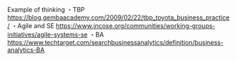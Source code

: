 Example of thinking 
・TBP
https://blog.gembaacademy.com/2009/02/22/tbp_toyota_business_practice/
・Agile and SE
https://www.incose.org/communities/working-groups-initiatives/agile-systems-se
・BA
https://www.techtarget.com/searchbusinessanalytics/definition/business-analytics-BA


